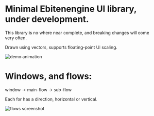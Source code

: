 # Minimal Ebitenengine UI library, under development.
This library is no where near complete, and breaking changes will come very often.

Drawn using vectors, supports floating-point UI scaling.

![demo animation](https://github.com/user-attachments/assets/eef712c8-fa1e-4afe-826e-624c860ab842)




# Windows, and flows:
window -> main-flow -> sub-flow

Each for has a direction, horizontal or vertical.

![flows screenshot](https://github.com/user-attachments/assets/b79c05ca-250a-4944-8cda-27d8ea598cc4)
